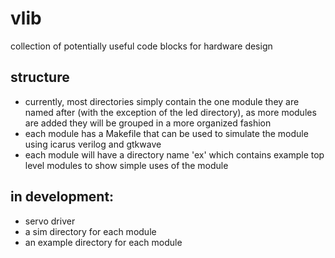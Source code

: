 # vlib
collection of potentially useful code blocks for hardware design

## structure
* currently, most directories simply contain the one module they are named after (with the exception of the led directory), as more modules are added they will be grouped in a more organized fashion
* each module has a Makefile that can be used to simulate the module using icarus verilog and gtkwave
* each module will have a directory name 'ex' which contains example top level modules to show simple uses of the module

## in development:
* servo driver
* a sim directory for each module
* an example directory for each module
